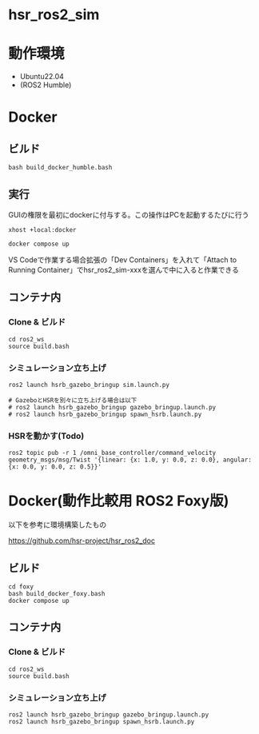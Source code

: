 # hsr_ros2_sim

# 動作環境
- Ubuntu22.04
- (ROS2 Humble)

# Docker
## ビルド
```
bash build_docker_humble.bash
```

## 実行
GUIの権限を最初にdockerに付与する。この操作はPCを起動するたびに行う
```
xhost +local:docker
```

```
docker compose up
```


VS Codeで作業する場合拡張の「Dev Containers」を入れて「Attach to Running Container」でhsr_ros2_sim-xxxを選んで中に入ると作業できる

## コンテナ内
### Clone & ビルド
```
cd ros2_ws
source build.bash
```

### シミュレーション立ち上げ
```
ros2 launch hsrb_gazebo_bringup sim.launch.py

# GazeboとHSRを別々に立ち上げる場合は以下
# ros2 launch hsrb_gazebo_bringup gazebo_bringup.launch.py
# ros2 launch hsrb_gazebo_bringup spawn_hsrb.launch.py
```

### HSRを動かす(Todo)
```
ros2 topic pub -r 1 /omni_base_controller/command_velocity geometry_msgs/msg/Twist '{linear: {x: 1.0, y: 0.0, z: 0.0}, angular: {x: 0.0, y: 0.0, z: 0.5}}'
```

# Docker(動作比較用 ROS2 Foxy版)

以下を参考に環境構築したもの

https://github.com/hsr-project/hsr_ros2_doc

## ビルド
```
cd foxy
bash build_docker_foxy.bash
docker compose up
```

## コンテナ内
### Clone & ビルド
```
cd ros2_ws
source build.bash
```

### シミュレーション立ち上げ
```
ros2 launch hsrb_gazebo_bringup gazebo_bringup.launch.py
ros2 launch hsrb_gazebo_bringup spawn_hsrb.launch.py
```
